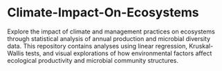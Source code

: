 # Climate-Impact-On-Ecosystems
Explore the impact of climate and management practices on ecosystems through statistical analysis of annual production and microbial diversity data. This repository contains analyses using linear regression, Kruskal-Wallis tests, and visual explorations of how environmental factors affect ecological productivity and microbial community structures.
